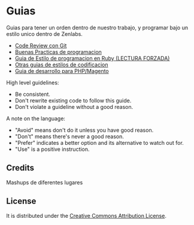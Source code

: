 Guias
======

Guias para tener un orden dentro de nuestro trabajo, y programar bajo un estilo unico dentro de Zenlabs.

* [Code Review con Git](http://gitlab.zenlabs.net/zenlabs/guias/blob/master/code-review/README.md)
* [Buenas Practicas de programacion](http://gitlab.zenlabs.net/zenlabs/guias/blob/master/best-practices/README.md)
* [Guia de Estilo de programacion en Ruby (LECTURA FORZADA)](http://gitlab.zenlabs.net/zenlabs/guias/blob/master/code-style/ruby/README.md)
* [Otras guias de estilos de codificacion](http://gitlab.zenlabs.net/zenlabs/guias/blob/master/code-style/README.md)
* [Guia de desarrollo para PHP/Magento](http://gitlab.zenlabs.net/zenlabs/guias/blob/master/magento/setup.md)

High level guidelines:

* Be consistent.
* Don't rewrite existing code to follow this guide.
* Don't violate a guideline without a good reason.

A note on the language:

* "Avoid" means don't do it unless you have good reason.
* "Don't" means there's never a good reason.
* "Prefer" indicates a better option and its alternative to watch out for.
* "Use" is a positive instruction.

Credits
-------

Mashups de diferentes lugares

License
-------

It is distributed under the [Creative Commons
Attribution License](http://creativecommons.org/licenses/by/3.0/).
